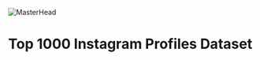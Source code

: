 ![MasterHead](https://queensway.school/wp-content/uploads/2018/06/Instagram-Banner-Logo1.png)
# Top 1000 Instagram Profiles Dataset
